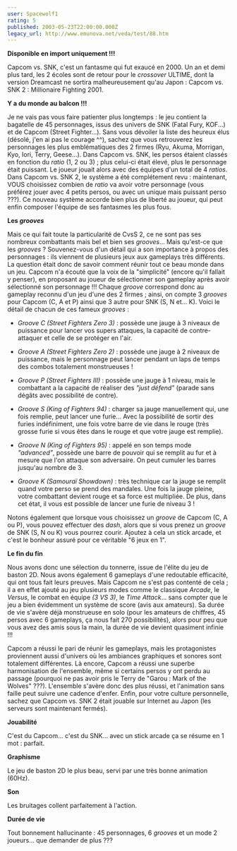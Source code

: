 ```yaml
---
user: Spacewolf1
rating: 5
published: 2003-05-23T22:00:00.000Z
legacy_url: http://www.emunova.net/veda/test/88.htm
---
```

**Disponible en import uniquement !!!**  

  

Capcom vs. SNK, c'est un fantasme qui fut exaucé en 2000\. Un an et demi plus tard, les 2 écoles sont de retour pour le _crossover_ ULTIME, dont la version Dreamcast ne sortira malheureusement qu'au Japon : Capcom vs. SNK 2 : Millionaire Fighting 2001\.  

  

**Y a du monde au balcon !!!**  

Je ne vais pas vous faire patienter plus longtemps : le jeu contient la bagatelle de 45 personnages, issus des univers de SNK (Fatal Fury, KOF...) et de Capcom (Street Fighter...). Sans vous dévoiler la liste des heureux élus (désolé, j'en ai pas le courage ^^), sachez que vous retrouverez les personnages les plus emblématiques des 2 firmes (Ryu, Akuma, Morrigan, Kyo, Iori, Terry, Geese...). Dans Capcom vs. SNK, les persos étaient classés en fonction du _ratio_ (1, 2 ou 3) ; plus celui-ci était élevé, plus le personnage était puissant. Le joueur jouait alors avec des équipes d'un total de 4 _ratios_. Dans Capcom vs. SNK 2, le système a été complétement revu : maintenant, VOUS choisissez combien de _ratio_ va avoir votre personnage (vous préférez jouer avec 4 petits persos, ou avec un unique mais puissant perso ???). Ce nouveau système accorde bien plus de liberté au joueur, qui peut enfin composer l'équipe de ses fantasmes les plus fous.  

  

  

**Les _grooves_**  

Mais ce qui fait toute la particularité de CvsS 2, ce ne sont pas ses nombreux combattants mais bel et bien ses _grooves_... Mais qu'est-ce que les _grooves_ ? Souvenez-vous d'un détail qui a son importance à propos des personnages : ils viennent de plusieurs jeux aux gameplays très différents. La question était donc de savoir comment réunir tout ce beau monde dans un jeu. Capcom n'a écouté que la voix de la "simplicité" (encore qu'il fallait y penser), en proposant au joueur de sélectionner son gameplay après avoir sélectionné son personnage !!! Chaque _groove_ correspond donc au gameplay reconnu d'un jeu d'une des 2 firmes ; ainsi, on compte 3 _grooves_ pour Capcom (C, A et P) ainsi que 3 autre pour SNK (S, N et... K). Voici le détail de chacun de ces fameux _grooves_ :  


  

* _Groove C (Street Fighters Zero 3)_ : possède une jauge à 3 niveaux de puissance pour lancer vos supers attaques, la capacité de contre-attaquer et celle de se protéger en l'air.  

* _Groove A (Street Fighters Zero 2)_ : possède une jauge à 2 niveaux de puissance, mais le personnage peut lancer pendant un laps de temps des combos totalement monstrueuses !  

* _Groove P (Street Fighters III)_ : possède une jauge à 1 niveau, mais le combattant a la capacité de réaliser des _"just défend"_ (parade sans dégâts avec possibilité de contre).  

* _Groove S (King of Fighters 94)_ : charger sa jauge manuellement qui, une fois remplie, peut lancer une furie... Avec la possibilité de sortir des furies indéfiniment, une fois votre barre de vie dans le rouge (très grosse furie si vous êtes dans le rouge et que votre jauge est remplie).  

* _Groove N (King of Fighters 95)_ : appelé en son temps mode _"advanced"_, possède une barre de pouvoir qui se remplit au fur et à mesure que l'on attaque son adversaire. On peut cumuler les barres jusqu'au nombre de 3\.  

* _Groove K (Samouraï Showdown)_ : très technique car la jauge se remplit quand votre perso se prend des mandales. Une fois la jauge pleine, votre combattant devient rouge et sa force est multipliée. De plus, dans cet état, il vous est possible de lancer une furie de niveau 3 !  

  

Notons également que lorsque vous choisissez un _groove_ de Capcom (C, A ou P), vous pouvez effectuer des _dash_, alors que si vous prenez un _groove_ de SNK (S, N ou K) vous pourrez courir. Ajoutez à cela un stick arcade, et c'est le bonheur assuré pour ce véritable "6 jeux en 1".  

  

**Le fin du fin**  

Nous avons donc une sélection du tonnerre, issue de l'élite du jeu de baston 2D. Nous avons également 6 gameplays d'une redoutable efficacité, qui ont tous fait leurs preuves. Mais Capcom ne s'est pas contenté de cela ; il a en effet ajouté au jeu plusieurs modes comme le classique _Arcade_, le _Versus_, le combat en équipe _(3 VS 3)_, le _Time Attack_... sans compter que le jeu a bien évidemment un système de score (avis aux amateurs). Sa durée de vie s'avère déjà monstrueuse en solo (pour les amateurs de chiffres, 45 persos avec 6 gameplays, ça nous fait 270 possibilités), alors pour peu que vous avez des amis sous la main, la durée de vie devient quasiment infinie !!!  

Capcom a réussi le pari de réunir les gameplays, mais les protagonistes proviennent aussi d'univers où les ambiances graphiques et sonores sont totalement différentes. Là encore, Capcom a réussi une superbe harmonisation de l'ensemble, même si certains persos y ont perdu au passage (pourquoi ne pas avoir pris le Terry de "Garou : Mark of the Wolves" ???). L'ensemble s'avère donc des plus réussi, et l'animation sans faille peut suivre une cadence d'enfer. Enfin, pour votre culture personnelle, sachez que Capcom vs. SNK 2 était jouable sur Internet au Japon (les serveurs sont maintenant fermés).  

  

  

**Jouabilité**  

C'est du Capcom... c'est du SNK... avec un stick arcade ça se résume en 1 mot : parfait.  

**Graphisme**  

Le jeu de baston 2D le plus beau, servi par une très bonne animation (60Hz).  

**Son**  

Les bruitages collent parfaitement à l'action.  

**Durée de vie**  

Tout bonnement hallucinante : 45 personnages, 6 _grooves_ et un mode 2 joueurs... que demander de plus ???